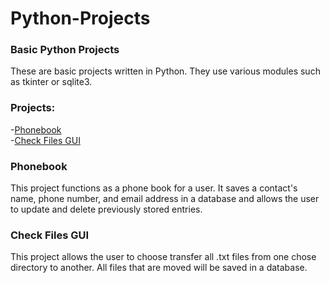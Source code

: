 # Python-Projects


### Basic Python Projects
These are basic projects written in Python. They use various modules such as tkinter or sqlite3.

### Projects:
-[Phonebook](https://github.com/markumed1/Python-Projects/tree/main/Project%20Phonebook)<br>
-[Check Files GUI](https://github.com/markumed1/Python-Projects/blob/main/Course%20Assignments/fileTransferP2and3.py)

### Phonebook
This project functions as a phone book for a user. It saves a contact's name, phone number, and
email address in a database and allows the user to update and delete previously stored entries. 

### Check Files GUI
This project allows the user to choose transfer all .txt files from one chose directory to another.
All files that are moved will be saved in a database.
